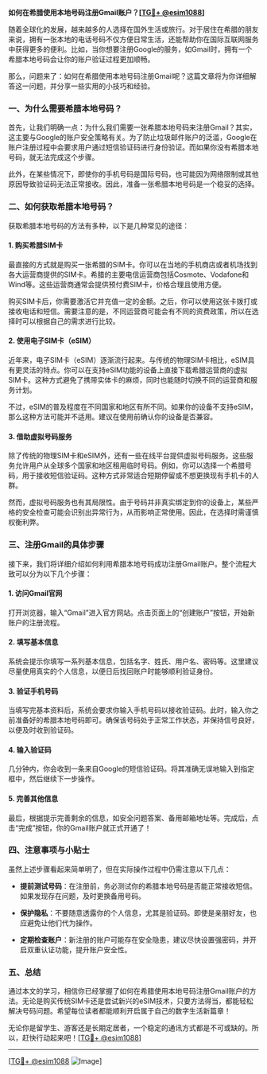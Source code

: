 **如何在希腊使用本地号码注册Gmail账户？[[TG💪+ @esim1088](https://t.me/s/esim1088)]**

随着全球化的发展，越来越多的人选择在国外生活或旅行。对于居住在希腊的朋友来说，拥有一张本地的电话号码不仅方便日常生活，还能帮助你在国际互联网服务中获得更多的便利。比如，当你想要注册Google的服务，如Gmail时，拥有一个希腊本地号码会让你的账户验证过程更加顺畅。

那么，问题来了：如何在希腊使用本地号码注册Gmail呢？这篇文章将为你详细解答这一问题，并分享一些实用的小技巧和经验。

### **一、为什么需要希腊本地号码？**

首先，让我们明确一点：为什么我们需要一张希腊本地号码来注册Gmail？其实，这主要与Google的账户安全策略有关。为了防止垃圾邮件账户的泛滥，Google在账户注册过程中会要求用户通过短信验证码进行身份验证。而如果你没有希腊本地号码，就无法完成这个步骤。

此外，在某些情况下，即使你的手机号码是国际号码，也可能因为网络限制或其他原因导致验证码无法正常接收。因此，准备一张希腊本地号码是一个稳妥的选择。

### **二、如何获取希腊本地号码？**

获取希腊本地号码的方法有多种，以下是几种常见的途径：

#### **1. 购买希腊SIM卡**

最直接的方式就是购买一张希腊的SIM卡。你可以在当地的手机商店或者机场找到各大运营商提供的SIM卡。希腊的主要电信运营商包括Cosmote、Vodafone和Wind等。这些运营商通常会提供预付费SIM卡，价格合理且使用方便。

购买SIM卡后，你需要激活它并充值一定的金额。之后，你可以使用这张卡拨打或接收电话和短信。需要注意的是，不同运营商可能会有不同的资费政策，所以在选择时可以根据自己的需求进行比较。

#### **2. 使用电子SIM卡（eSIM）**

近年来，电子SIM卡（eSIM）逐渐流行起来。与传统的物理SIM卡相比，eSIM具有更灵活的特点。你可以在支持eSIM功能的设备上直接下载希腊运营商的虚拟SIM卡。这种方式避免了携带实体卡的麻烦，同时也能随时切换不同的运营商和服务计划。

不过，eSIM的普及程度在不同国家和地区有所不同。如果你的设备不支持eSIM，那么这种方法可能并不适用。建议在使用前确认你的设备是否兼容。

#### **3. 借助虚拟号码服务**

除了传统的物理SIM卡和eSIM外，还有一些在线平台提供虚拟号码服务。这些服务允许用户从全球多个国家和地区租用临时号码。例如，你可以选择一个希腊号码，用于接收短信验证码。这种方式非常适合短期停留或不想更换现有手机卡的人群。

然而，虚拟号码服务也有其局限性。由于号码并非真实绑定到你的设备上，某些严格的安全检查可能会识别出异常行为，从而影响正常使用。因此，在选择时需谨慎权衡利弊。

### **三、注册Gmail的具体步骤**

接下来，我们将详细介绍如何利用希腊本地号码成功注册Gmail账户。整个流程大致可以分为以下几个步骤：

#### **1. 访问Gmail官网**

打开浏览器，输入“Gmail”进入官方网站。点击页面上的“创建账户”按钮，开始新账户的注册流程。

#### **2. 填写基本信息**

系统会提示你填写一系列基本信息，包括名字、姓氏、用户名、密码等。这里建议尽量使用真实的个人信息，以便日后找回账户时能够顺利验证身份。

#### **3. 验证手机号码**

当填写完基本资料后，系统会要求你输入手机号码以接收验证码。此时，输入你之前准备好的希腊本地号码即可。确保该号码处于正常工作状态，并保持信号良好，以便及时收到验证码。

#### **4. 输入验证码**

几分钟内，你会收到一条来自Google的短信验证码。将其准确无误地输入到指定框中，然后继续下一步操作。

#### **5. 完善其他信息**

最后，根据提示完善剩余的信息，如安全问题答案、备用邮箱地址等。完成后，点击“完成”按钮，你的Gmail账户就正式开通了！

### **四、注意事项与小贴士**

虽然上述步骤看起来简单明了，但在实际操作过程中仍需注意以下几点：

- **提前测试号码**：在注册前，务必测试你的希腊本地号码是否能正常接收短信。如果发现存在问题，及时更换备用号码。
  
- **保护隐私**：不要随意透露你的个人信息，尤其是验证码。即使是亲朋好友，也应避免让他们代为操作。

- **定期检查账户**：新注册的账户可能存在安全隐患，建议尽快设置强密码，并开启双重认证功能，提升账户安全性。

### **五、总结**

通过本文的学习，相信你已经掌握了如何在希腊使用本地号码注册Gmail账户的方法。无论是购买传统SIM卡还是尝试新兴的eSIM技术，只要方法得当，都能轻松解决号码问题。希望每位读者都能顺利开启属于自己的数字生活新篇章！

无论你是留学生、游客还是长期定居者，一个稳定的通讯方式都是不可或缺的。所以，赶快行动起来吧！[[TG💪+ @esim1088](https://t.me/s/esim1088)]

---

[[TG💪+ @esim1088](https://t.me/s/esim1088) ![Image](https://i.postimg.cc/4NQfJmqS/Snipaste-2025-05-13-00-14-12.png)]